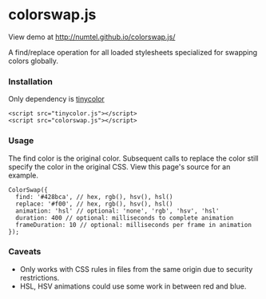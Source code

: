 # colorswap.js

View demo at http://numtel.github.io/colorswap.js/

A find/replace operation for all loaded stylesheets specialized for swapping colors globally.

### Installation

Only dependency is [tinycolor](http://bgrins.github.io/TinyColor/)

    <script src="tinycolor.js"></script>
    <script src="colorswap.js"></script>

### Usage

The find color is the original color. Subsequent calls to replace the color still specify the color in the original CSS. View this page's source for an example.

    ColorSwap({
      find: '#428bca', // hex, rgb(), hsv(), hsl()
      replace: '#f00', // hex, rgb(), hsv(), hsl()
      animation: 'hsl' // optional: 'none', 'rgb', 'hsv', 'hsl'
      duration: 400 // optional: milliseconds to complete animation
      frameDuration: 10 // optional: milliseconds per frame in animation
    });

### Caveats


* Only works with CSS rules in files from the same origin due to security restrictions.
* HSL, HSV animations could use some work in between red and blue.



